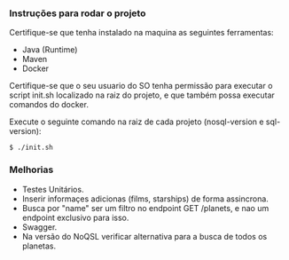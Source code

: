### Instruções para rodar o projeto

Certifique-se que tenha instalado na maquina as seguintes ferramentas:

* Java (Runtime)
* Maven
* Docker

Certifique-se que o seu usuario do SO tenha permissão para executar o script init.sh localizado na raiz do projeto, e que também possa executar comandos do docker.

Execute o seguinte comando na raiz de cada projeto (nosql-version e sql-version):

    $ ./init.sh


### Melhorias

* Testes Unitários.
* Inserir informaçes adicionas (films, starships) de forma assincrona.
* Busca por "name" ser um filtro no endpoint GET /planets, e nao um endpoint exclusivo para isso.
* Swagger.
* Na versão do NoQSL verificar alternativa para a busca de todos os planetas.
